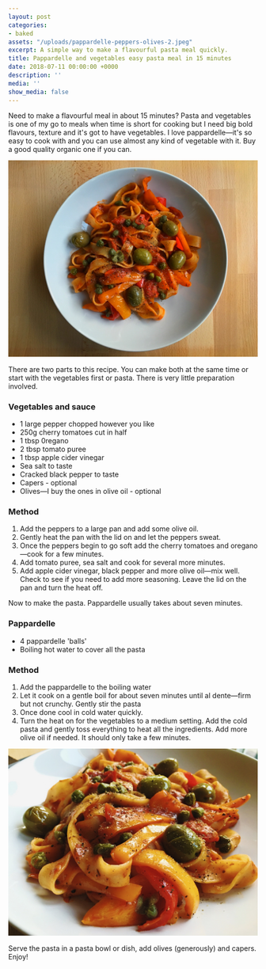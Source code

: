 ```yaml
---
layout: post
categories:
- baked
assets: "/uploads/pappardelle-peppers-olives-2.jpeg"
excerpt: A simple way to make a flavourful pasta meal quickly.
title: Pappardelle and vegetables easy pasta meal in 15 minutes
date: 2018-07-11 00:00:00 +0000
description: ''
media: ''
show_media: false
---
```

Need to make a flavourful meal in about 15 minutes? Pasta and vegetables is one of my go to meals when time is short for cooking but I need big bold flavours, texture and it's got to have vegetables. I love pappardelle—it's so easy to cook with and you can use almost any kind of vegetable with it. Buy a good quality organic one if you can.

![Pappardelle with vegetables](/uploads/pappardelle-peppers-olives-1.jpeg "Pappardelle with vegetables")

There are two parts to this recipe. You can make both at the same time or start with the vegetables first or pasta. There is very little preparation involved.

### Vegetables and sauce

* 1 large pepper chopped however you like
* 250g cherry tomatoes cut in half
* 1 tbsp 0regano
* 2 tbsp tomato puree
* 1 tbsp apple cider vinegar
* Sea salt to taste
* Cracked black pepper to taste
* Capers - optional
* Olives—I buy the ones in olive oil - optional

### Method

 1. Add the peppers to a large pan and add some olive oil.
 2. Gently heat the pan with the lid on and let the peppers sweat.
 3. Once the peppers begin to go soft add the cherry tomatoes and oregano—cook for a few minutes.
 4. Add tomato puree, sea salt and cook for several more minutes.
 5. Add apple cider vinegar, black pepper and more olive oil—mix well. Check to see if you need to add more seasoning. Leave the lid on the pan and turn the heat off.

Now to make the pasta. Pappardelle usually takes about seven minutes.

### Pappardelle

* 4 pappardelle 'balls'
* Boiling hot water to cover all the pasta

### Method

1. Add the pappardelle to the boiling water
2. Let it cook on a gentle boil for about seven minutes until al dente—firm but not crunchy. Gently stir the pasta
4. Once done cool in cold water quickly.
5. Turn the heat on for the vegetables to a medium setting. Add the cold pasta and gently toss everything to heat all the ingredients. Add more olive oil if needed. It should only take a few minutes.


![Pappardelle with vegetables](/uploads/pappardelle-peppers-olives-2.jpeg "Pappardelle with vegetables")

Serve the pasta in a pasta bowl or dish, add olives (generously) and capers. Enjoy!